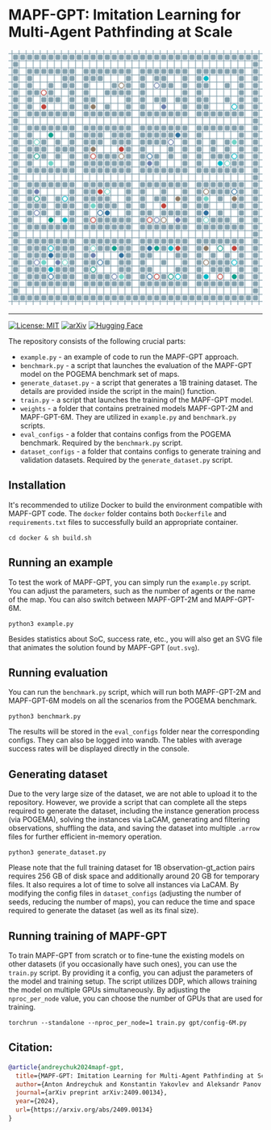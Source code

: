 # MAPF-GPT: Imitation Learning for Multi-Agent Pathfinding at Scale



<div align="center" dir="auto">
   <p dir="auto"><img src="svg/puzzles.svg" alt="Follower" style="max-width: 100%;"></p>
</div>

---

[![License: MIT](https://img.shields.io/badge/License-MIT-blue.svg)](https://github.com/Cognitive-AI-Systems/MAPF-GPT/blob/main/LICENSE)
[![arXiv](https://img.shields.io/badge/arXiv-2310.01207-b31b1b.svg)](https://arxiv.org/abs/2409.00134)
[![Hugging Face](https://img.shields.io/badge/Weights-MAPF--GPT-blue?logo=huggingface)](https://huggingface.co/aandreychuk/MAPF-GPT/tree/main)


The repository consists of the following crucial parts:

- `example.py` - an example of code to run the MAPF-GPT approach.
- `benchmark.py` - a script that launches the evaluation of the MAPF-GPT model on the POGEMA benchmark set of maps.
- `generate_dataset.py` - a script that generates a 1B training dataset. The details are provided inside the script in the main() function.
- `train.py` - a script that launches the training of the MAPF-GPT model.
- `weights` - a folder that contains pretrained models MAPF-GPT-2M and MAPF-GPT-6M. They are utilized in `example.py` and `benchmark.py` scripts.
- `eval_configs` - a folder that contains configs from the POGEMA benchmark. Required by the `benchmark.py` script.
- `dataset_configs` - a folder that contains configs to generate training and validation datasets. Required by the `generate_dataset.py` script.

## Installation

It's recommended to utilize Docker to build the environment compatible with MAPF-GPT code. The `docker` folder contains both `Dockerfile` and `requirements.txt` files to successfully build an appropriate container.

```
cd docker & sh build.sh
```

## Running an example

To test the work of MAPF-GPT, you can simply run the `example.py` script. You can adjust the parameters, such as the number of agents or the name of the map. You can also switch between MAPF-GPT-2M and MAPF-GPT-6M.

```
python3 example.py
```

Besides statistics about SoC, success rate, etc., you will also get an SVG file that animates the solution found by MAPF-GPT (`out.svg`).

## Running evaluation

You can run the `benchmark.py` script, which will run both MAPF-GPT-2M and MAPF-GPT-6M models on all the scenarios from the POGEMA benchmark.

```
python3 benchmark.py
```

The results will be stored in the `eval_configs` folder near the corresponding configs. They can also be logged into wandb. The tables with average success rates will be displayed directly in the console.

## Generating dataset

Due to the very large size of the dataset, we are not able to upload it to the repository. However, we provide a script that can complete all the steps required to generate the dataset, including the instance generation process (via POGEMA), solving the instances via LaCAM, generating and filtering observations, shuffling the data, and saving the dataset into multiple `.arrow` files for further efficient in-memory operation.

```
python3 generate_dataset.py
```

Please note that the full training dataset for 1B observation-gt_action pairs requires 256 GB of disk space and additionally around 20 GB for temporary files. It also requires a lot of time to solve all instances via LaCAM. By modifying the config files in `dataset_configs` (adjusting the number of seeds, reducing the number of maps), you can reduce the time and space required to generate the dataset (as well as its final size).

## Running training of MAPF-GPT

To train MAPF-GPT from scratch or to fine-tune the existing models on other datasets (if you occasionally have such ones), you can use the `train.py` script. By providing it a config, you can adjust the parameters of the model and training setup. The script utilizes DDP, which allows training the model on multiple GPUs simultaneously. By adjusting the `nproc_per_node` value, you can choose the number of GPUs that are used for training.

```
torchrun --standalone --nproc_per_node=1 train.py gpt/config-6M.py
```

## Citation:

```bibtex
@article{andreychuk2024mapf-gpt,
  title={MAPF-GPT: Imitation Learning for Multi-Agent Pathfinding at Scale},
  author={Anton Andreychuk and Konstantin Yakovlev and Aleksandr Panov and Alexey Skrynnik},
  journal={arXiv preprint arXiv:2409.00134},
  year={2024},
  url={https://arxiv.org/abs/2409.00134}
}
```
